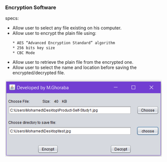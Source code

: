 ### Encryption Software
specs:
  * Allow user to select any file existing on his computer.
  * Allow user to encrypt the plain file using:
    ```
    * AES “Advanced Encryption Standard” algorithm
    * 256 bits key size
    * CBC Mode
    ```
  * Allow user to retrieve the plain file from the encrypted one.
  * Allow user to select the name and location before saving the encrypted/decrypted file.

![alt text](https://github.com/MohamedGhoraba/Encryption-Software/blob/master/test/Capture.PNG "Encrypt")

